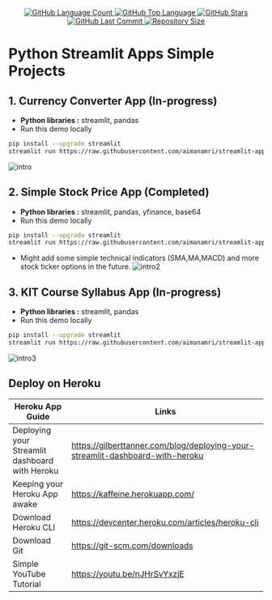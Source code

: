 <p align="center">
  <a href="https://github.com/aimanamri/streamlit-app">
    <img alt="GitHub Language Count" src="https://img.shields.io/github/languages/count/aimanamri/streamlit-app">
  </a>

  <a href="https://github.com/aimanamri/streamlit-app">
    <img alt="GitHub Top Language" src="https://img.shields.io/github/languages/top/aimanamri/streamlit-app">
  </a>
  
  <a href="https://github.com/aimanamri/streamlit-app/stargazers">
    <img alt="GitHub Stars" src="https://img.shields.io/github/stars/aimanamri/streamlit-app?style=social">
  </a>

  <a href="https://github.com/aimanamri/streamlit-app/commits/main">
    <img alt="GitHub Last Commit" src="https://img.shields.io/github/last-commit/aimanamri/streamlit-app">
  </a>

  <a href="https://github.com/aimanamri/streamlit-app">
    <img alt="Repository Size" src="https://img.shields.io/github/repo-size/aimanamri/streamlit-app">
  </a>
</p>

# Python Streamlit Apps Simple Projects

## 1. Currency Converter App  (In-progress) 
- **Python libraries :** streamlit, pandas 
- Run this demo locally
```bash
pip install --upgrade streamlit
streamlit run https://raw.githubusercontent.com/aimanamri/streamlit-app/main/currencyconverterapp.py
```
![intro](https://github.com/aimanamri/streamlit-app/blob/main/images/intro.gif)
<br>
## 2. Simple Stock Price App (Completed)
- **Python libraries :** streamlit, pandas, yfinance, base64 
- Run this demo locally
```bash
pip install --upgrade streamlit
streamlit run https://raw.githubusercontent.com/aimanamri/streamlit-app/main/stockprice.py
```
- Might add some simple technical indicators (SMA,MA,MACD) and more stock ticker options in the future.
![intro2](https://github.com/aimanamri/streamlit-app/blob/main/images/intro2.gif)
## 3. KIT Course Syllabus App  (In-progress) 
- **Python libraries :** streamlit, pandas
- Run this demo locally
```bash
pip install --upgrade streamlit
streamlit run https://raw.githubusercontent.com/aimanamri/streamlit-app/main/syllabusapp.py
```
![intro3](https://github.com/aimanamri/streamlit-app/blob/main/images/intro3.gif)

## Deploy on Heroku
|         Heroku App Guide    | Links                                                                |
| ----------------- | ------------------------------------------------------------------ |
| Deploying your Streamlit dashboard with Heroku | https://gilberttanner.com/blog/deploying-your-streamlit-dashboard-with-heroku |
| Keeping your Heroku App awake | https://kaffeine.herokuapp.com/ |
| Download Heroku CLI | https://devcenter.heroku.com/articles/heroku-cli |
| Download Git | https://git-scm.com/downloads |
| Simple YouTube Tutorial |https://youtu.be/nJHrSvYxzjE |

